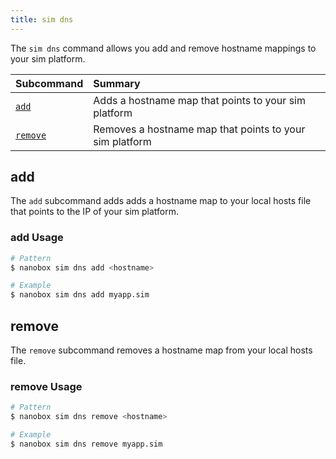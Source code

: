 ```yaml
---
title: sim dns
---
```


The `sim dns` command allows you add and remove hostname mappings to your sim platform.

| Subcommand          | Summary                                                   |
|:--------------------|:----------------------------------------------------------|
| [`add`](#add)       | Adds a hostname map that points to your sim platform      |
| [`remove`](#remove) | Removes a hostname map that points to your sim platform   |

## add
The `add` subcommand adds adds a hostname map to your local hosts file that points to the IP of your sim platform.

### add Usage
```bash
# Pattern
$ nanobox sim dns add <hostname>

# Example
$ nanobox sim dns add myapp.sim
```

## remove
The `remove` subcommand removes a hostname map from your local hosts file.

### remove Usage
```bash
# Pattern
$ nanobox sim dns remove <hostname>

# Example
$ nanobox sim dns remove myapp.sim
```
